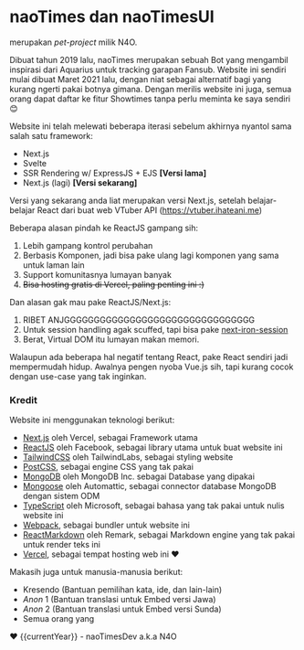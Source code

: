 # naoTimes dan naoTimesUI
merupakan *pet-project* milik N4O.

Dibuat tahun 2019 lalu, naoTimes merupakan sebuah Bot yang mengambil inspirasi dari Aquarius untuk tracking garapan Fansub.
Website ini sendiri mulai dibuat Maret 2021 lalu, dengan niat sebagai alternatif bagi yang kurang ngerti pakai botnya gimana.
Dengan merilis website ini juga, semua orang dapat daftar ke fitur Showtimes tanpa perlu meminta ke saya sendiri 😊

Website ini telah melewati beberapa iterasi sebelum akhirnya nyantol sama salah satu framework:
- Next.js
- Svelte
- SSR Rendering w/ ExpressJS + EJS **[Versi lama]**
- Next.js (lagi) **[Versi sekarang]**

Versi yang sekarang anda liat merupakan versi Next.js, setelah belajar-belajar React dari buat web VTuber API (https://vtuber.ihateani.me)

Beberapa alasan pindah ke ReactJS gampang sih:
1. Lebih gampang kontrol perubahan
2. Berbasis Komponen, jadi bisa pake ulang lagi komponen yang sama untuk laman lain
3. Support komunitasnya lumayan banyak
4. ~~Bisa hosting gratis di Vercel, paling penting ini :)~~

Dan alasan gak mau pake ReactJS/Next.js:
1. RIBET ANJGGGGGGGGGGGGGGGGGGGGGGGGGGGGGGGG
2. Untuk session handling agak scuffed, tapi bisa pake [next-iron-session](https://github.com/vvo/next-iron-session)
3. Berat, Virtual DOM itu lumayan makan memori.

Walaupun ada beberapa hal negatif tentang React, pake React sendiri jadi mempermudah hidup.
Awalnya pengen nyoba Vue.js sih, tapi kurang cocok dengan use-case yang tak inginkan.

### Kredit
Website ini menggunakan teknologi berikut:
- [Next.js](https://nextjs.org/) oleh Vercel, sebagai Framework utama
- [ReactJS](https://reactjs.org/) oleh Facebook, sebagai library utama untuk buat website ini
- [TailwindCSS](https://tailwindcss.com/) oleh TailwindLabs, sebagai styling website
- [PostCSS](https://postcss.org/), sebagai engine CSS yang tak pakai
- [MongoDB](https://www.mongodb.com/) oleh MongoDB Inc. sebagai Database yang dipakai
- [Mongoose](https://mongoosejs.com/) oleh Automattic, sebagai connector database MongoDB dengan sistem ODM
- [TypeScript](https://www.typescriptlang.org/) oleh Microsoft, sebagai bahasa yang tak pakai untuk nulis website ini
- [Webpack](https://webpack.js.org/), sebagai bundler untuk website ini
- [ReactMarkdown](https://github.com/remarkjs/react-markdown) oleh Remark, sebagai Markdown engine yang tak pakai untuk render teks ini
- [Vercel](https://vercel.com), sebagai tempat hosting web ini :heart:

Makasih juga untuk manusia-manusia berikut:
- Kresendo (Bantuan pemilihan kata, ide, dan lain-lain)
- *Anon* 1 (Bantuan translasi untuk Embed versi Jawa)
- *Anon* 2 (Bantuan translasi untuk Embed versi Sunda)
- Semua orang yang 

:heart: {{currentYear}} - naoTimesDev a.k.a N4O
